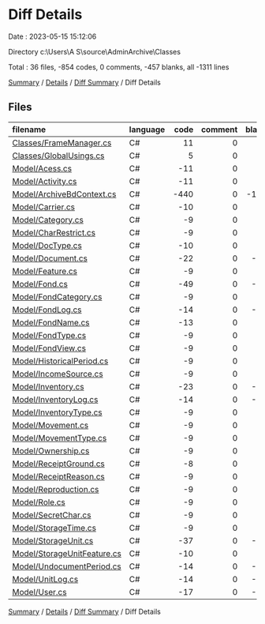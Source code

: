 # Diff Details

Date : 2023-05-15 15:12:06

Directory c:\\Users\\A S\\source\\AdminArchive\\Classes

Total : 36 files,  -854 codes, 0 comments, -457 blanks, all -1311 lines

[Summary](results.md) / [Details](details.md) / [Diff Summary](diff.md) / Diff Details

## Files
| filename | language | code | comment | blank | total |
| :--- | :--- | ---: | ---: | ---: | ---: |
| [Classes/FrameManager.cs](/Classes/FrameManager.cs) | C# | 11 | 0 | 2 | 13 |
| [Classes/GlobalUsings.cs](/Classes/GlobalUsings.cs) | C# | 5 | 0 | 1 | 6 |
| [Model/Acess.cs](/Model/Acess.cs) | C# | -11 | 0 | -7 | -18 |
| [Model/Activity.cs](/Model/Activity.cs) | C# | -11 | 0 | -7 | -18 |
| [Model/ArchiveBdContext.cs](/Model/ArchiveBdContext.cs) | C# | -440 | 0 | -162 | -602 |
| [Model/Carrier.cs](/Model/Carrier.cs) | C# | -10 | 0 | -6 | -16 |
| [Model/Category.cs](/Model/Category.cs) | C# | -9 | 0 | -5 | -14 |
| [Model/CharRestrict.cs](/Model/CharRestrict.cs) | C# | -9 | 0 | -5 | -14 |
| [Model/DocType.cs](/Model/DocType.cs) | C# | -10 | 0 | -6 | -16 |
| [Model/Document.cs](/Model/Document.cs) | C# | -22 | 0 | -18 | -40 |
| [Model/Feature.cs](/Model/Feature.cs) | C# | -9 | 0 | -5 | -14 |
| [Model/Fond.cs](/Model/Fond.cs) | C# | -49 | 0 | -45 | -94 |
| [Model/FondCategory.cs](/Model/FondCategory.cs) | C# | -9 | 0 | -5 | -14 |
| [Model/FondLog.cs](/Model/FondLog.cs) | C# | -14 | 0 | -10 | -24 |
| [Model/FondName.cs](/Model/FondName.cs) | C# | -13 | 0 | -9 | -22 |
| [Model/FondType.cs](/Model/FondType.cs) | C# | -9 | 0 | -5 | -14 |
| [Model/FondView.cs](/Model/FondView.cs) | C# | -9 | 0 | -5 | -14 |
| [Model/HistoricalPeriod.cs](/Model/HistoricalPeriod.cs) | C# | -9 | 0 | -5 | -14 |
| [Model/IncomeSource.cs](/Model/IncomeSource.cs) | C# | -9 | 0 | -5 | -14 |
| [Model/Inventory.cs](/Model/Inventory.cs) | C# | -23 | 0 | -19 | -42 |
| [Model/InventoryLog.cs](/Model/InventoryLog.cs) | C# | -14 | 0 | -10 | -24 |
| [Model/InventoryType.cs](/Model/InventoryType.cs) | C# | -9 | 0 | -5 | -14 |
| [Model/Movement.cs](/Model/Movement.cs) | C# | -9 | 0 | -5 | -14 |
| [Model/MovementType.cs](/Model/MovementType.cs) | C# | -9 | 0 | -5 | -14 |
| [Model/Ownership.cs](/Model/Ownership.cs) | C# | -9 | 0 | -5 | -14 |
| [Model/ReceiptGround.cs](/Model/ReceiptGround.cs) | C# | -8 | 0 | -4 | -12 |
| [Model/ReceiptReason.cs](/Model/ReceiptReason.cs) | C# | -9 | 0 | -5 | -14 |
| [Model/Reproduction.cs](/Model/Reproduction.cs) | C# | -9 | 0 | -5 | -14 |
| [Model/Role.cs](/Model/Role.cs) | C# | -9 | 0 | -5 | -14 |
| [Model/SecretChar.cs](/Model/SecretChar.cs) | C# | -9 | 0 | -5 | -14 |
| [Model/StorageTime.cs](/Model/StorageTime.cs) | C# | -9 | 0 | -5 | -14 |
| [Model/StorageUnit.cs](/Model/StorageUnit.cs) | C# | -37 | 0 | -33 | -70 |
| [Model/StorageUnitFeature.cs](/Model/StorageUnitFeature.cs) | C# | -10 | 0 | -6 | -16 |
| [Model/UndocumentPeriod.cs](/Model/UndocumentPeriod.cs) | C# | -14 | 0 | -10 | -24 |
| [Model/UnitLog.cs](/Model/UnitLog.cs) | C# | -14 | 0 | -10 | -24 |
| [Model/User.cs](/Model/User.cs) | C# | -17 | 0 | -13 | -30 |

[Summary](results.md) / [Details](details.md) / [Diff Summary](diff.md) / Diff Details